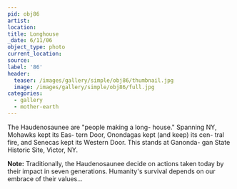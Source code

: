 ```yaml
---
pid: obj86
artist:
location:
title: Longhouse
_date: 6/11/06
object_type: photo
current_location:
source:
label: '86'
header:
  teaser: /images/gallery/simple/obj86/thumbnail.jpg
  image: /images/gallery/simple/obj86/full.jpg
categories:
  - gallery
  - mother-earth
---
```

The Haudenosaunee are "people making a long- house." Spanning NY, Mohawks kept its Eas- tern Door, Onondagas kept (and keep) its cen- tral fire, and Senecas kept its Western Door. This stands at Ganonda- gan State Historic Site, Victor, NY.

**Note:**
Traditionally, the Haudenosaunee decide on actions taken today by their impact in seven generations. Humanity's survival depends on our embrace of their values...
